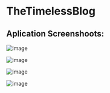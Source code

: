 # TheTimelessBlog

## Aplication Screenshoots:

![image](https://user-images.githubusercontent.com/91905169/194759153-c8fdc027-0878-48b1-bf73-69280e9049be.png)

![image](https://user-images.githubusercontent.com/91905169/194759158-74bd71bc-5e17-42d4-aad4-db1ad63b8ee3.png)

![image](https://user-images.githubusercontent.com/91905169/194759172-5355514a-7715-4240-8558-3c699845b333.png)

![image](https://user-images.githubusercontent.com/91905169/194759954-7f7a6dc5-d645-4ccb-acfc-e50527d4052a.png)
